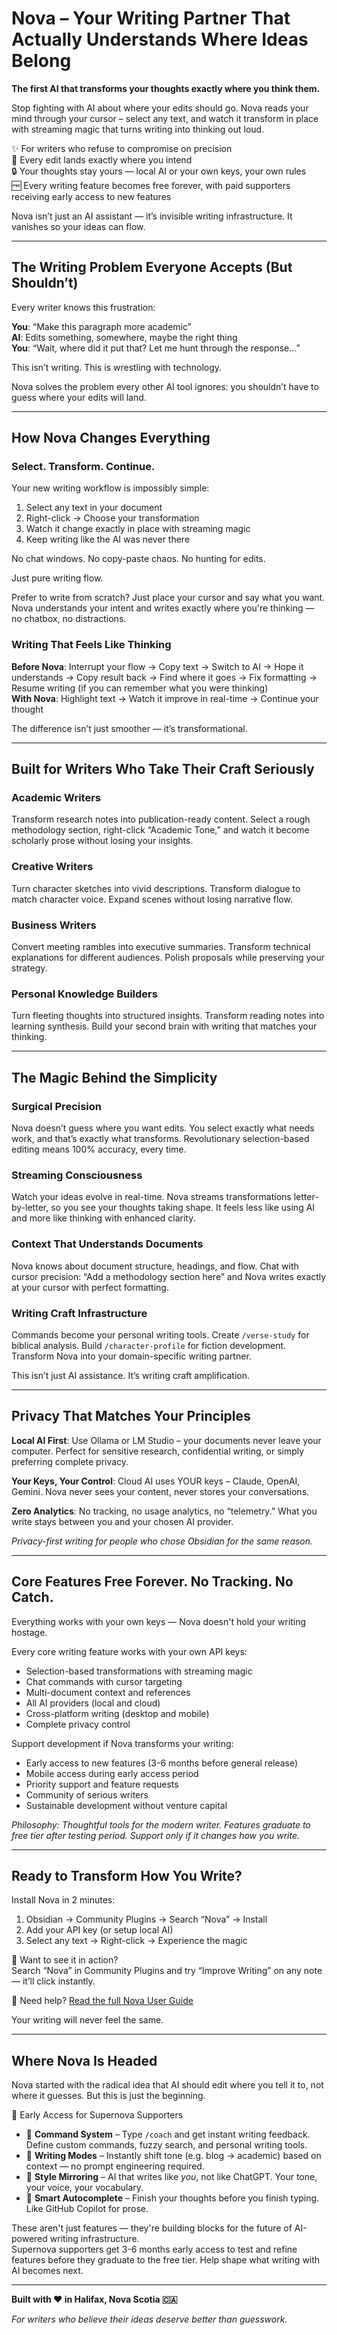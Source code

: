 # Nova – Your Writing Partner That Actually Understands Where Ideas Belong

**The first AI that transforms your thoughts exactly where you think them.**

Stop fighting with AI about where your edits should go. Nova reads your mind through your cursor – select any text, and watch it transform in place with streaming magic that turns writing into thinking out loud.

✨ For writers who refuse to compromise on precision  
🎯 Every edit lands exactly where you intend  
🔒 Your thoughts stay yours — local AI or your own keys, your own rules  
🆓 Every writing feature becomes free forever, with paid supporters receiving early access to new features

Nova isn’t just an AI assistant — it’s invisible writing infrastructure. It vanishes so your ideas can flow.

---

## The Writing Problem Everyone Accepts (But Shouldn’t)

Every writer knows this frustration:

**You**: “Make this paragraph more academic”  
**AI**: Edits something, somewhere, maybe the right thing  
**You**: “Wait, where did it put that? Let me hunt through the response…”

This isn’t writing. This is wrestling with technology.

Nova solves the problem every other AI tool ignores: you shouldn’t have to guess where your edits will land.

---

## How Nova Changes Everything

### Select. Transform. Continue.

Your new writing workflow is impossibly simple:

1. Select any text in your document  
2. Right-click → Choose your transformation  
3. Watch it change exactly in place with streaming magic  
4. Keep writing like the AI was never there

No chat windows. No copy-paste chaos. No hunting for edits.

Just pure writing flow.

Prefer to write from scratch? Just place your cursor and say what you want.  
Nova understands your intent and writes exactly where you're thinking — no chatbox, no distractions.

### Writing That Feels Like Thinking

**Before Nova**: Interrupt your flow → Copy text → Switch to AI → Hope it understands → Copy result back → Find where it goes → Fix formatting → Resume writing (if you can remember what you were thinking)  
**With Nova**: Highlight text → Watch it improve in real-time → Continue your thought

The difference isn’t just smoother — it’s transformational.

---

## Built for Writers Who Take Their Craft Seriously

### Academic Writers

Transform research notes into publication-ready content. Select a rough methodology section, right-click “Academic Tone,” and watch it become scholarly prose without losing your insights.

### Creative Writers

Turn character sketches into vivid descriptions. Transform dialogue to match character voice. Expand scenes without losing narrative flow.

### Business Writers

Convert meeting rambles into executive summaries. Transform technical explanations for different audiences. Polish proposals while preserving your strategy.

### Personal Knowledge Builders

Turn fleeting thoughts into structured insights. Transform reading notes into learning synthesis. Build your second brain with writing that matches your thinking.

---

## The Magic Behind the Simplicity

### Surgical Precision

Nova doesn’t guess where you want edits. You select exactly what needs work, and that’s exactly what transforms. Revolutionary selection-based editing means 100% accuracy, every time.

### Streaming Consciousness

Watch your ideas evolve in real-time. Nova streams transformations letter-by-letter, so you see your thoughts taking shape. It feels less like using AI and more like thinking with enhanced clarity.

### Context That Understands Documents

Nova knows about document structure, headings, and flow. Chat with cursor precision: “Add a methodology section here” and Nova writes exactly at your cursor with perfect formatting.

### Writing Craft Infrastructure

Commands become your personal writing tools. Create `/verse-study` for biblical analysis. Build `/character-profile` for fiction development. Transform Nova into your domain-specific writing partner.

This isn’t just AI assistance. It’s writing craft amplification.

---

## Privacy That Matches Your Principles

**Local AI First**: Use Ollama or LM Studio – your documents never leave your computer. Perfect for sensitive research, confidential writing, or simply preferring complete privacy.

**Your Keys, Your Control**: Cloud AI uses YOUR keys – Claude, OpenAI, Gemini. Nova never sees your content, never stores your conversations.

**Zero Analytics**: No tracking, no usage analytics, no “telemetry.” What you write stays between you and your chosen AI provider.

*Privacy-first writing for people who chose Obsidian for the same reason.*

---

## Core Features Free Forever. No Tracking. No Catch.

Everything works with your own keys — Nova doesn't hold your writing hostage.

Every core writing feature works with your own API keys:

- Selection-based transformations with streaming magic  
- Chat commands with cursor targeting  
- Multi-document context and references  
- All AI providers (local and cloud)  
- Cross-platform writing (desktop and mobile)  
- Complete privacy control

Support development if Nova transforms your writing:

- Early access to new features (3-6 months before general release)
- Mobile access during early access period
- Priority support and feature requests  
- Community of serious writers  
- Sustainable development without venture capital

*Philosophy: Thoughtful tools for the modern writer. Features graduate to free tier after testing period. Support only if it changes how you write.*

---

## Ready to Transform How You Write?

Install Nova in 2 minutes:

1. Obsidian → Community Plugins → Search “Nova” → Install  
2. Add your API key (or setup local AI)  
3. Select any text → Right-click → Experience the magic

🎥 Want to see it in action?  
Search “Nova” in Community Plugins and try “Improve Writing” on any note — it’ll click instantly.

📘 Need help? [Read the full Nova User Guide](https://novawriter.ai/guide)

Your writing will never feel the same.

---

## Where Nova Is Headed

Nova started with the radical idea that AI should edit where you tell it to, not where it guesses. But this is just the beginning.

🌠 Early Access for Supernova Supporters

- 🧠 **Command System** – Type `/coach` and get instant writing feedback. Define custom commands, fuzzy search, and personal writing tools.  
- 🎯 **Writing Modes** – Instantly shift tone (e.g. blog → academic) based on context — no prompt engineering required.  
- 🎨 **Style Mirroring** – AI that writes like *you*, not like ChatGPT. Your tone, your voice, your vocabulary.  
- 🚀 **Smart Autocomplete** – Finish your thoughts before you finish typing. Like GitHub Copilot for prose.

These aren't just features — they're building blocks for the future of AI-powered writing infrastructure.  
Supernova supporters get 3-6 months early access to test and refine features before they graduate to the free tier. Help shape what writing with AI becomes next.

---

**Built with ❤️ in Halifax, Nova Scotia 🇨🇦**

*For writers who believe their ideas deserve better than guesswork.*